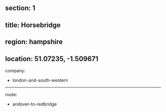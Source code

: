 ﻿section: 1
----
title: Horsebridge
----
region: hampshire
----
location: 51.07235, -1.509671
----
company:
- london-and-south-western
----
route:
- andover-to-redbridge
